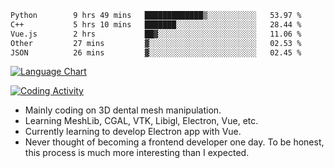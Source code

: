<!--START_SECTION:waka-->

```txt
Python        9 hrs 49 mins   █████████████▒░░░░░░░░░░░   53.97 %
C++           5 hrs 10 mins   ███████░░░░░░░░░░░░░░░░░░   28.44 %
Vue.js        2 hrs           ██▓░░░░░░░░░░░░░░░░░░░░░░   11.06 %
Other         27 mins         ▓░░░░░░░░░░░░░░░░░░░░░░░░   02.53 %
JSON          26 mins         ▓░░░░░░░░░░░░░░░░░░░░░░░░   02.45 %
```

<!--END_SECTION:waka-->

<!--START_SECTION:waka_lang_chart_svg-->
[![Language Chart](https://wakatime.com/share/@DYPro_MIKE/13ed6aa1-fa8f-42b5-8fa7-97c58e94375f.svg)](https://wakatime.com)
<!--END_SECTION:waka_lang_chart_svg-->

<!--START_SECTION:waka_coding_activity_svg-->
[![Coding Activity](https://wakatime.com/share/@DYPro_MIKE/2224f81a-edc4-46bb-b59e-25de5147ed15.svg)](https://wakatime.com)
<!--END_SECTION:waka_coding_activity_svg-->

<!--
**0x11111111/0x11111111** is a ✨ _special_ ✨ repository because its `README.md` (this file) appears on your GitHub profile.

Here are some ideas to get you started:

- 🔭 I’m currently working on ...
- 🌱 I’m currently learning ...
- 👯 I’m looking to collaborate on ...
- 🤔 I’m looking for help with ...
- 💬 Ask me about ...
- 📫 How to reach me: ...
- 😄 Pronouns: ...
- ⚡ Fun fact: ...
-->
- Mainly coding on 3D dental mesh manipulation.
- Learning MeshLib, CGAL, VTK, Libigl, Electron, Vue, etc.
- Currently learning to develop Electron app with Vue.
- Never thought of becoming a frontend developer one day. To be honest, this process is much more interesting than I expected.
